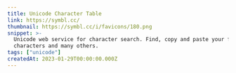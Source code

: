 ```yaml
---
title: Unicode Character Table
link: https://symbl.cc/
thumbnail: https://symbl.cc/i/favicons/180.png
snippet: >-
  Unicode web service for character search. Find, copy and paste your favorite
  characters and many others.
tags: ["unicode"]
createdAt: 2023-01-29T00:00:00.000Z
---
```

